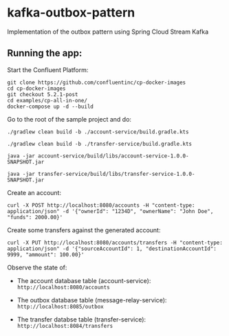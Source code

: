 # kafka-outbox-pattern
Implementation of the outbox pattern using Spring Cloud Stream Kafka

## Running the app:

Start the Confluent Platform:

```
git clone https://github.com/confluentinc/cp-docker-images
cd cp-docker-images
git checkout 5.2.1-post
cd examples/cp-all-in-one/
docker-compose up -d --build
```

Go to the root of the sample project and do:

`./gradlew clean build -b ./account-service/build.gradle.kts`

`./gradlew clean build -b ./transfer-service/build.gradle.kts`

`java -jar account-service/build/libs/account-service-1.0.0-SNAPSHOT.jar`

`java -jar transfer-service/build/libs/transfer-service-1.0.0-SNAPSHOT.jar`

Create an account:

`curl -X POST http://localhost:8080/accounts -H "content-type: application/json" -d '{"ownerId": "1234D", "ownerName": "John Doe", "funds": 2000.00}'`

Create some transfers against the generated account:

`curl -X PUT http://localhost:8080/accounts/transfers -H "content-type: application/json" -d '{"sourceAccountId": 1, "destinationAccountId": 9999, "ammount": 100.00}'`

Observe the state of:
 
 - The account database table (account-service): `http://localhost:8080/accounts`
 
 - The outbox database table (message-relay-service): `http://localhost:8085/outbox`
 
 - The transfer databse table (transfer-service): `http://localhost:8084/transfers`


